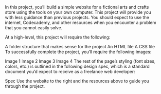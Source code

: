 In this project, you’ll build a simple website for a fictional arts and crafts store using the tools on your own computer. This project will provide you with less guidance than previous projects. You should expect to use the internet, Codecademy, and other resources when you encounter a problem that you cannot easily solve.

At a high-level, this project will require the following:

A folder structure that makes sense for the project
An HTML file
A CSS file
To successfully complete the project, you’ll require the following images:

Image 1
Image 2
Image 3
Image 4
The rest of the page’s styling (font sizes, colors, etc.) is outlined in the following design spec, which is a standard document you’d expect to receive as a freelance web developer:

Spec
Use the website to the right and the resources above to guide you through the project.